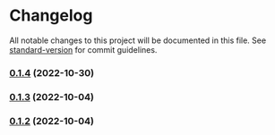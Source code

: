 # Changelog

All notable changes to this project will be documented in this file. See [standard-version](https://github.com/conventional-changelog/standard-version) for commit guidelines.

### [0.1.4](https://github.com/benr77/obsidian-gitlab-issues/compare/0.1.3...0.1.4) (2022-10-30)

### [0.1.3](https://github.com/benr77/obsidian-gitlab-issues/compare/0.1.1...0.1.3) (2022-10-04)

### [0.1.2](https://github.com/benr77/obsidian-gitlab-issues/compare/0.1.1...0.1.2) (2022-10-04)

